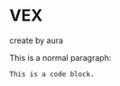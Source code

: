 # VEX

create by aura

<p>This is a normal paragraph:</p>

<pre><code>This is a code block.
</code></pre>
